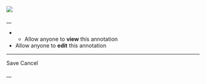 ![](https://bat.bing.com/action/0?ti=56018282&Ver=2&mid=4014a9e3-7b33-4d66-a6cb-3381b66faa4c&sid=201ffde0635411ee902411d77b750559&vid=20202bf0635411ee9ac03f2e618b0b9f&vids=0&msclkid=N&pi=0&lg=en-US&sw=800&sh=600&sc=24&nwd=1&tl=Shortform%20%7C%20Book&p=https%3A%2F%2Fwww.shortform.com%2Fapp%2Fbook%2Fatomic-habits%2Fchapter-7&r=&lt=289&evt=pageLoad&sv=1&rn=251749)

__

  *   * Allow anyone to **view** this annotation
  * Allow anyone to **edit** this annotation



* * *

Save Cancel

__




